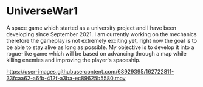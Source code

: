 # UniverseWar1
A space game which started as a university project and I have been developing since September 2021.
I am currently working on the mechanics therefore the gameplay is not extremely exciting yet, right now the goal is to be able to stay alive as long as possible. My objective is to develop it into a rogue-like game which will be based on advancing through a map while killing enemies and improving the player's spaceship.

https://user-images.githubusercontent.com/68929395/162722811-33fcaa62-a6fb-412f-a3ba-ec89625b5580.mov

